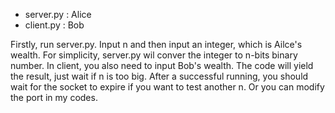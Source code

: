 - server.py :  Alice
- client.py  :  Bob

Firstly, run server.py. Input n and then input an integer, which is Ailce's wealth. For simplicity, server.py wil conver the integer to n-bits binary number. In client, you also need to input Bob's wealth. The code will yield the result, just wait if n is too big. After a successful running, you should wait for the socket to expire if you want to test another n. Or you can modify the port in my codes.